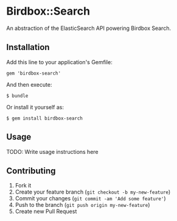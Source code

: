 # Birdbox::Search

An abstraction of the ElasticSearch API powering Birdbox Search.

## Installation

Add this line to your application's Gemfile:

    gem 'birdbox-search'

And then execute:

    $ bundle

Or install it yourself as:

    $ gem install birdbox-search

## Usage

TODO: Write usage instructions here

## Contributing

1. Fork it
2. Create your feature branch (`git checkout -b my-new-feature`)
3. Commit your changes (`git commit -am 'Add some feature'`)
4. Push to the branch (`git push origin my-new-feature`)
5. Create new Pull Request
